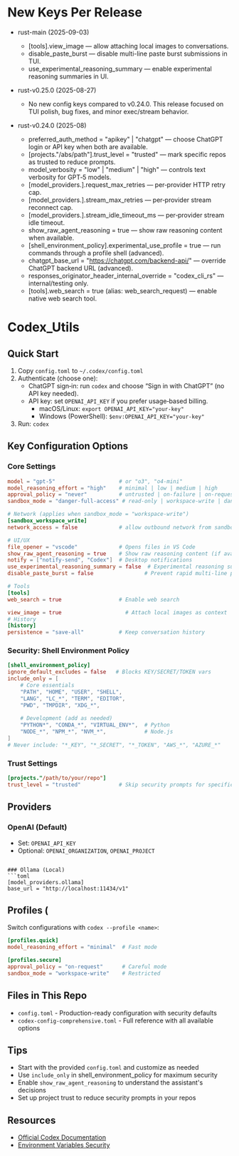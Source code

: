 # New Keys Per Release

- rust-main (2025-09-03)
  - [tools].view_image — allow attaching local images to conversations.
  - disable_paste_burst — disable multi-line paste burst submissions in TUI.
  - use_experimental_reasoning_summary — enable experimental reasoning summaries in UI.

- rust-v0.25.0 (2025-08-27)
  - No new config keys compared to v0.24.0. This release focused on TUI polish, bug fixes, and minor exec/stream behavior.

- rust-v0.24.0 (2025-08)
  - preferred_auth_method = "apikey" | "chatgpt" — choose ChatGPT login or API key when both are available.
  - [projects."/abs/path"].trust_level = "trusted" — mark specific repos as trusted to reduce prompts.
  - model_verbosity = "low" | "medium" | "high" — controls text verbosity for GPT‑5 models.
  - [model_providers.<id>].request_max_retries — per‑provider HTTP retry cap.
  - [model_providers.<id>].stream_max_retries — per‑provider stream reconnect cap.
  - [model_providers.<id>].stream_idle_timeout_ms — per‑provider stream idle timeout.
  - show_raw_agent_reasoning = true — show raw reasoning content when available.
  - [shell_environment_policy].experimental_use_profile = true — run commands through a profile shell (advanced).
  - chatgpt_base_url = "https://chatgpt.com/backend-api/" — override ChatGPT backend URL (advanced).
  - responses_originator_header_internal_override = "codex_cli_rs" — internal/testing only.
  - [tools].web_search = true (alias: web_search_request) — enable native web search tool.

# Codex_Utils

## Quick Start

1. Copy `config.toml` to `~/.codex/config.toml`
2. Authenticate (choose one):
   - ChatGPT sign‑in: run `codex` and choose “Sign in with ChatGPT” (no API key needed).
   - API key: set `OPENAI_API_KEY` if you prefer usage‑based billing.
     - macOS/Linux: `export OPENAI_API_KEY="your-key"`
     - Windows (PowerShell): `$env:OPENAI_API_KEY="your-key"`
3. Run: `codex`

## Key Configuration Options

### Core Settings
```toml
model = "gpt-5"                    # or "o3", "o4-mini"
model_reasoning_effort = "high"    # minimal | low | medium | high
approval_policy = "never"          # untrusted | on-failure | on-request | never
sandbox_mode = "danger-full-access" # read-only | workspace-write | danger-full-access

# Network (applies when sandbox_mode = "workspace-write")
[sandbox_workspace_write]
network_access = false             # allow outbound network from sandbox

# UI/UX
file_opener = "vscode"             # Opens files in VS Code
show_raw_agent_reasoning = true    # Show raw reasoning content (if available)
notify = ["notify-send", "Codex"]  # Desktop notifications
use_experimental_reasoning_summary = false  # Experimental reasoning summaries
disable_paste_burst = false                # Prevent rapid multi-line paste submissions

# Tools
[tools]
web_search = true                  # Enable web search

view_image = true                    # Attach local images as context
# History
[history]
persistence = "save-all"           # Keep conversation history
```

### Security: Shell Environment Policy
```toml
[shell_environment_policy]
ignore_default_excludes = false   # Blocks KEY/SECRET/TOKEN vars
include_only = [
    # Core essentials
    "PATH", "HOME", "USER", "SHELL",
    "LANG", "LC_*", "TERM", "EDITOR",
    "PWD", "TMPDIR", "XDG_*",
    
    # Development (add as needed)
    "PYTHON*", "CONDA_*", "VIRTUAL_ENV*",  # Python
    "NODE_*", "NPM_*", "NVM_*",            # Node.js
]
# Never include: "*_KEY", "*_SECRET", "*_TOKEN", "AWS_*", "AZURE_*"
```

### Trust Settings
```toml
[projects."/path/to/your/repo"]
trust_level = "trusted"            # Skip security prompts for specific repos
```

## Providers

### OpenAI (Default)
- Set: `OPENAI_API_KEY`
- Optional: `OPENAI_ORGANIZATION`, `OPENAI_PROJECT`
```

### Ollama (Local)
```toml
[model_providers.ollama]
base_url = "http://localhost:11434/v1"
```

## Profiles (

Switch configurations with `codex --profile <name>`:

```toml
[profiles.quick]
model_reasoning_effort = "minimal"  # Fast mode

[profiles.secure]
approval_policy = "on-request"      # Careful mode
sandbox_mode = "workspace-write"    # Restricted
```

## Files in This Repo

- `config.toml` - Production-ready configuration with security defaults
- `codex-config-comprehensive.toml` - Full reference with all available options

## Tips

- Start with the provided `config.toml` and customize as needed
- Use `include_only` in shell_environment_policy for maximum security
- Enable `show_raw_agent_reasoning` to understand the assistant's decisions
- Set up project trust to reduce security prompts in your repos

## Resources

- [Official Codex Documentation](https://developers.openai.com/codex/cli)
- [Environment Variables Security](https://help.openai.com/en/articles/5112595-best-practices-for-api-key-safety)
